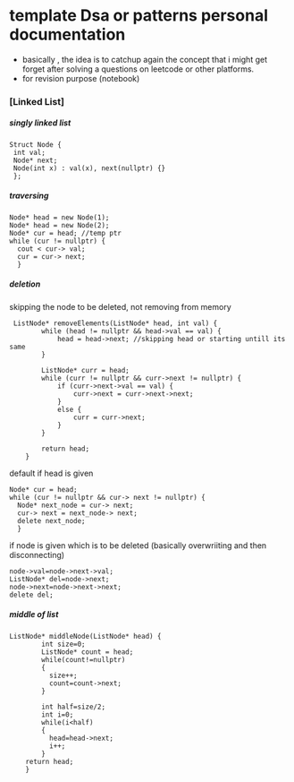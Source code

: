 # template Dsa or patterns personal documentation
- basically , the idea is to catchup again the concept that i might get forget after solving a questions on leetcode or other platforms.
- for revision purpose (notebook)

### [Linked List]
##### singly linked list
 ```
 Struct Node {
  int val;
  Node* next;
  Node(int x) : val(x), next(nullptr) {}
  };
 ```
##### traversing

```
Node* head = new Node(1);
Node* head = new Node(2);
Node* cur = head; //temp ptr
while (cur != nullptr) {
  cout < cur-> val; 
  cur = cur-> next;
  }
```
##### deletion

skipping the node to be deleted, not removing from memory
```
 ListNode* removeElements(ListNode* head, int val) {
        while (head != nullptr && head->val == val) {
            head = head->next; //skipping head or starting untill its same
        }
        
        ListNode* curr = head;
        while (curr != nullptr && curr->next != nullptr) {
            if (curr->next->val == val) {
                curr->next = curr->next->next;
            } 
            else {
                curr = curr->next; 
            }
        }

        return head;
    }
```

default if head is given
```
Node* cur = head;
while (cur != nullptr && cur-> next != nullptr) { 
  Node* next_node = cur-> next;
  cur-> next = next_node-> next;
  delete next_node;
  }
```

if node is given which is to be deleted (basically overwriiting and then disconnecting)
```
node->val=node->next->val;
ListNode* del=node->next;
node->next=node->next->next;
delete del;
``` 

##### middle of list
```
ListNode* middleNode(ListNode* head) {
        int size=0;
        ListNode* count = head;
        while(count!=nullptr)
        {
          size++;
          count=count->next;
        }

        int half=size/2;
        int i=0;
        while(i<half)
        {
          head=head->next;
          i++;
        }
    return head;
    }
```